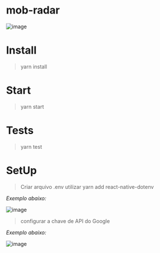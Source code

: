 # mob-radar

![image](https://user-images.githubusercontent.com/38230930/86298245-ab9e6700-bbd3-11ea-8243-49bf72e0892b.png)

# Install

> yarn install

# Start

> yarn start

# Tests

> yarn test

# SetUp

> Criar arquivo .env
> utilizar yarn add react-native-dotenv

*Exemplo abaixo:*


![image](https://user-images.githubusercontent.com/38230930/86298740-e2c14800-bbd4-11ea-8e62-ef227788a17c.png)

> configurar a chave de API do Google

*Exemplo abaixo:*


![image](https://user-images.githubusercontent.com/38230930/86298892-3cc20d80-bbd5-11ea-9d47-28b4c926b91f.png)

